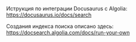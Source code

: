 Иструкция по интеграции Docusaurus с Algolia: https://docusaurus.io/docs/search

Создания индекса поиска описано здесь: https://docsearch.algolia.com/docs/run-your-own 
